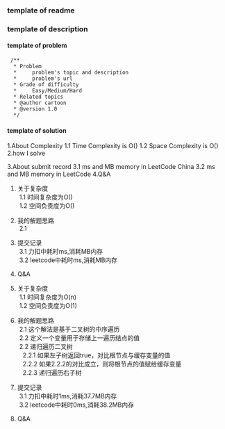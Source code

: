 ### template of readme

### template of description

#### template of problem
```aidl
 /**
  * Problem
  *     problem's topic and description
  *     problem's url
  * Grade of difficulty
  *     Easy/Medium/Hard   
  * Related topics
  * @author cartoon
  * @version 1.0
  */
```
#### template of solution
1.About Complexity
    1.1 Time Complexity is O()
    1.2 Space Complexity is O()
2.how I solve

3.About submit record
    3.1 ms and MB memory in LeetCode China
    3.2 ms and MB memory in LeetCode
4.Q&A

1. 关于复杂度
<br />&nbsp;1.1 时间复杂度为O()
<br />&nbsp;1.2 空间负责度为O()
2. 我的解题思路
<br />&nbsp;2.1 
3. 提交记录
<br />&nbsp;3.1 力扣中耗时ms,消耗MB内存
<br />&nbsp;3.2 leetcode中耗时ms,消耗MB内存
4. Q&A


1. 关于复杂度
<br />&nbsp;1.1 时间复杂度为O(n)
<br />&nbsp;1.2 空间负责度为O(1)
2. 我的解题思路
<br />&nbsp;2.1 这个解法是基于二叉树的中序遍历
<br />&nbsp;2.2 定义一个变量用于存储上一遍历结点的值
<br />&nbsp;2.2 递归遍历二叉树
<br />&nbsp;&nbsp;&nbsp;2.2.1 如果左子树返回true，对比根节点与缓存变量的值
<br />&nbsp;&nbsp;&nbsp;2.2.2 如果2.2.2的对比成立，则将根节点的值赋给缓存变量
<br />&nbsp;&nbsp;&nbsp;2.2.3 递归遍历右子树
3. 提交记录
<br />&nbsp;3.1 力扣中耗时1ms,消耗37.7MB内存
<br />&nbsp;3.2 leetcode中耗时0ms,消耗38.2MB内存
4. Q&A





